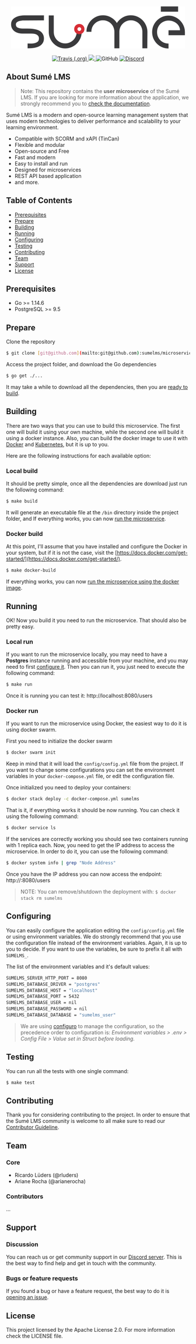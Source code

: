 <p align="center">
  <img src=".github/sumelms.png" />
</p>

<p align="center">
  <a href="https://travis-ci.org/sumelms/microservice-user">
    <img alt="Travis (.org)" src="https://travis-ci.org/sumelms/microservice-user.svg?branch=main">
  </a>  
  <a href="https://codecov.io/gh/sumelms/microservice-user">
    <img src="https://codecov.io/gh/sumelms/backend/microservice-user/main/graph/badge.svg?token=8E92BS3SR9" />
  </a>
  <img alt="GitHub" src="https://img.shields.io/github/license/sumelms/microservice-user">
  <a href="https://discord.gg/Yh9q9cd">
    <img alt="Discord" src="https://img.shields.io/discord/726500188021063682">
  </a>
</p>

## About Sumé LMS

> Note: This repository contains the **user microservice** of the Sumé LMS. If you are looking for more information 
> about the application, we strongly recommend you to [check the documentation](https://www.sumelms.com/docs).

Sumé LMS is a modern and open-source learning management system that uses modern technologies to deliver performance 
and scalability to your learning environment.

  * Compatible with SCORM and xAPI (TinCan)
  * Flexible and modular
  * Open-source and Free
  * Fast and modern
  * Easy to install and run
  * Designed for microservices
  * REST API based application
  * and more.

## Table of Contents

- [Prerequisites](#prerequisites)
- [Prepare](#prepare)
- [Building](#building)
- [Running](#running)
- [Configuring](#configuring)
- [Testing](#testing)
- [Contributing](#contributing)
- [Team](#team)
- [Support](#support)
- [License](#license)

## Prerequisites

- Go >= 1.14.6
- PostgreSQL >= 9.5

## Prepare

Clone the repository

```bash
$ git clone [git@github.com](mailto:git@github.com):sumelms/microservice-user.git
```

Access the project folder, and download the Go dependencies

```bash
$ go get ./...
```

It may take a while to download all the dependencies, then you are [ready to build](#building).

## Building

There are two ways that you can use to build this microservice. The first one will build it using your own machine, 
while the second one will build it using a docker instance. Also, you can build the docker image to use it with 
[Docker](https://www.docker.com/) and [Kubernetes](https://kubernetes.io/), but it is up to you.

Here are the following instructions for each available option:

### Local build

It should be pretty simple, once all the dependencies are download just run the following command:

```bash
$ make build
```

It will generate an executable file at the `/bin` directory inside the project folder, and If everything works, you can 
now [run the microservice](#local-run).

### Docker build

At this point, I'll assume that you have installed and configure the Docker in your system, but if it is not the case, 
visit the [https://docs.docker.com/get-started/](https://docs.docker.com/get-started/).

```bash
$ make docker-build
```

If everything works, you can now [run the microservice using the docker image](#docker-run).

## Running

OK! Now you build it you need to run the microservice. That should also be pretty easy.

### Local run

If you want to run the microservice locally, you may need to have a **Postgres** instance running and accessible 
from your machine, and you may need to first [configure it](#configuring). Then you can run it, you just need to 
execute the following command:

```bash
$ make run
```

Once it is running you can test it: http://localhost:8080/users

### Docker run

If you want to run the microservice using Docker, the easiest way to do it is using docker swarm. 

First you need to initialize the docker swarm

```bash
$ docker swarm init
```

Keep in mind that it will load the `config/config.yml` file from the project. If you want to change some 
configurations you can set the environment variables in your `docker-compose.yml` file, or edit the configuration file.

Once initialized you need to deploy your containers:

```bash
$ docker stack deploy -c docker-compose.yml sumelms
```

That is it, if everything works it should be now running. You can check it using the following command:

```bash
$ docker service ls
```

If the services are correctly working you should see two containers running with 1 replica each. Now, you need to get 
the IP address to access the microservice. In order to do it, you can use the following command:

```bash
$ docker system info | grep "Node Address"
```

Once you have the IP address you can now access the endpoint: http://<docker-ip>:8080/users

> NOTE: You can remove/shutdown the deployment with: ```$ docker stack rm sumelms```

## Configuring

You can easily configure the application editing the `config/config.yml` file or using environment variables. We do 
strongly recommend that you use the configuration file instead of the environment variables. Again, it is up to you 
to decide. If you want to use the variables, be sure to prefix it all with `SUMELMS_`. 

The list of the environment variables and it's default values:

```bash
SUMELMS_SERVER_HTTP_PORT = 8080
SUMELMS_DATABASE_DRIVER = "postgres"
SUMELMS_DATABASE_HOST = "localhost"
SUMELMS_DATABASE_PORT = 5432
SUMELMS_DATABASE_USER = nil
SUMELMS_DATABASE_PASSWORD = nil
SUMELMS_DATABASE_DATABASE = "sumelms_user"
```

> We are using [configuro](https://github.com/sherifabdlnaby/configuro) to manage the configuration, so the precedence 
> order to configuration is: *Environment variables > .env > Config File > Value set in Struct before loading.*

## Testing

You can run all the tests with one single command:

```bash
$ make test
```

## Contributing

Thank you for considering contributing to the project. In order to ensure that the Sumé LMS community is welcome to 
all make sure to read our [Contributor Guideline](https://www.sumelms.com/docs/contributing).

## Team

### Core

- Ricardo Lüders (@rluders)
- Ariane Rocha (@arianerocha)

### Contributors

...

## Support

### Discussion

You can reach us or get community support in our [Discord server](https://discord.gg/nRVVeWR). This is the best way to 
find help and get in touch with the community.

### Bugs or feature requests

If you found a bug or have a feature request, the best way to do 
it is [opening an issue](https://github.com/sumelms/issues).

## License

This project licensed by the Apache License 2.0. For more information check the LICENSE file.
